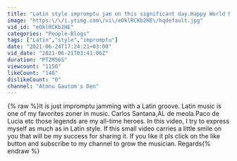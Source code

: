 ```yaml
---
title: "Latin style impromptu jam on this significant day.Happy World Music day to all of you. Be Musical."
image: "https:\/\/i.ytimg.com\/vi\/eOklRCKb2HE\/hqdefault.jpg"
vid_id: "eOklRCKb2HE"
categories: "People-Blogs"
tags: ["Latin","style","impromptu"]
date: "2021-06-24T17:24:21+03:00"
vid_date: "2021-06-21T03:41:06Z"
duration: "PT2M56S"
viewcount: "1156"
likeCount: "148"
dislikeCount: "0"
channel: "Atonu Gautom's Den"
---
```

{% raw %}It is just impromptu jamming with a Latin groove. Latin music is one of my favorites zoner in music. Carlos Santana,AL de meola.Paco de Lucia etc those legends are my all-time heroes. In this video, I try to express myself as much as in Latin style. If this small video carries a little smile on you that will be my success for sharing it. If you like it pls click on the like button and subscribe to my channel to grow the musician. Regards{% endraw %}
